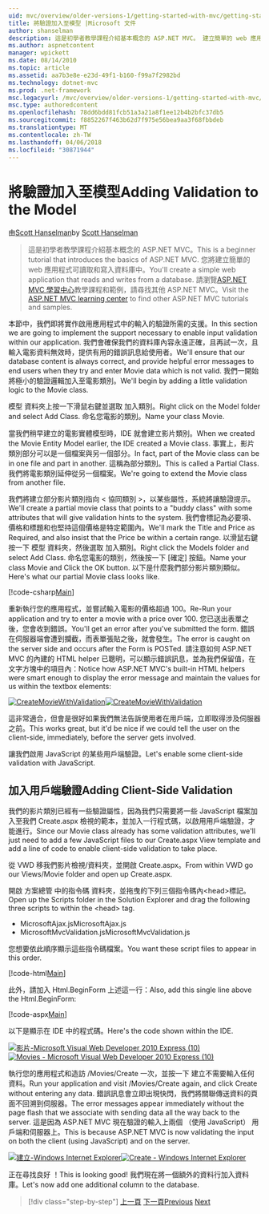 ```yaml
---
uid: mvc/overview/older-versions-1/getting-started-with-mvc/getting-started-with-mvc-part7
title: 將驗證加入至模型 |Microsoft 文件
author: shanselman
description: 這是初學者教學課程介紹基本概念的 ASP.NET MVC。 建立簡單的 web 應用程式可讀取和寫入資料庫中。
ms.author: aspnetcontent
manager: wpickett
ms.date: 08/14/2010
ms.topic: article
ms.assetid: aa7b3e8e-e23d-49f1-b160-f99a7f2982bd
ms.technology: dotnet-mvc
ms.prod: .net-framework
msc.legacyurl: /mvc/overview/older-versions-1/getting-started-with-mvc/getting-started-with-mvc-part7
msc.type: authoredcontent
ms.openlocfilehash: 78dd6bdd81fcb51a3a21a8f1ee12b4b2bfc37db5
ms.sourcegitcommit: f8852267f463b62d7f975e56bea9aa3f68fbbdeb
ms.translationtype: MT
ms.contentlocale: zh-TW
ms.lasthandoff: 04/06/2018
ms.locfileid: "30871944"
---
```

<a name="adding-validation-to-the-model"></a><span data-ttu-id="36734-104">將驗證加入至模型</span><span class="sxs-lookup"><span data-stu-id="36734-104">Adding Validation to the Model</span></span>
====================
<span data-ttu-id="36734-105">由[Scott Hanselman](https://github.com/shanselman)</span><span class="sxs-lookup"><span data-stu-id="36734-105">by [Scott Hanselman](https://github.com/shanselman)</span></span>

> <span data-ttu-id="36734-106">這是初學者教學課程介紹基本概念的 ASP.NET MVC。</span><span class="sxs-lookup"><span data-stu-id="36734-106">This is a beginner tutorial that introduces the basics of ASP.NET MVC.</span></span> <span data-ttu-id="36734-107">您將建立簡單的 web 應用程式可讀取和寫入資料庫中。</span><span class="sxs-lookup"><span data-stu-id="36734-107">You'll create a simple web application that reads and writes from a database.</span></span> <span data-ttu-id="36734-108">請瀏覽[ASP.NET MVC 學習中心](../../../index.md)教學課程和範例，請尋找其他 ASP.NET MVC。</span><span class="sxs-lookup"><span data-stu-id="36734-108">Visit the [ASP.NET MVC learning center](../../../index.md) to find other ASP.NET MVC tutorials and samples.</span></span>


<span data-ttu-id="36734-109">本節中，我們即將實作啟用應用程式中的輸入的驗證所需的支援。</span><span class="sxs-lookup"><span data-stu-id="36734-109">In this section we are going to implement the support necessary to enable input validation within our application.</span></span> <span data-ttu-id="36734-110">我們會確保我們的資料庫內容永遠正確，且再試一次，且輸入電影資料無效時，提供有用的錯誤訊息給使用者。</span><span class="sxs-lookup"><span data-stu-id="36734-110">We'll ensure that our database content is always correct, and provide helpful error messages to end users when they try and enter Movie data which is not valid.</span></span> <span data-ttu-id="36734-111">我們一開始將極小的驗證邏輯加入至電影類別。</span><span class="sxs-lookup"><span data-stu-id="36734-111">We'll begin by adding a little validation logic to the Movie class.</span></span>

<span data-ttu-id="36734-112">模型 資料夾上按一下滑鼠右鍵並選取 加入類別。</span><span class="sxs-lookup"><span data-stu-id="36734-112">Right click on the Model folder and select Add Class.</span></span> <span data-ttu-id="36734-113">命名您電影的類別。</span><span class="sxs-lookup"><span data-stu-id="36734-113">Name your class Movie.</span></span>

<span data-ttu-id="36734-114">當我們稍早建立的電影實體模型時，IDE 就會建立影片類別。</span><span class="sxs-lookup"><span data-stu-id="36734-114">When we created the Movie Entity Model earlier, the IDE created a Movie class.</span></span> <span data-ttu-id="36734-115">事實上，影片類別部分可以是一個檔案與另一個部分。</span><span class="sxs-lookup"><span data-stu-id="36734-115">In fact, part of the Movie class can be in one file and part in another.</span></span> <span data-ttu-id="36734-116">這稱為部分類別。</span><span class="sxs-lookup"><span data-stu-id="36734-116">This is called a Partial Class.</span></span> <span data-ttu-id="36734-117">我們將電影類別延伸從另一個檔案。</span><span class="sxs-lookup"><span data-stu-id="36734-117">We're going to extend the Movie class from another file.</span></span>

<span data-ttu-id="36734-118">我們將建立部分影片類別指向 < 協同類別 >，以某些屬性，系統將讓驗證提示。</span><span class="sxs-lookup"><span data-stu-id="36734-118">We'll create a partial movie class that points to a "buddy class" with some attributes that will give validation hints to the system.</span></span> <span data-ttu-id="36734-119">我們會標記為必要項、 價格和標題和也堅持這個價格是特定範圍內。</span><span class="sxs-lookup"><span data-stu-id="36734-119">We'll mark the Title and Price as Required, and also insist that the Price be within a certain range.</span></span> <span data-ttu-id="36734-120">以滑鼠右鍵按一下 模型 資料夾，然後選取 加入類別。</span><span class="sxs-lookup"><span data-stu-id="36734-120">Right click the Models folder and select Add Class.</span></span> <span data-ttu-id="36734-121">命名您電影的類別，然後按一下 [確定] 按鈕。</span><span class="sxs-lookup"><span data-stu-id="36734-121">Name your class Movie and Click the OK button.</span></span> <span data-ttu-id="36734-122">以下是什麼我們部分影片類別類似。</span><span class="sxs-lookup"><span data-stu-id="36734-122">Here's what our partial Movie class looks like.</span></span>

[!code-csharp[Main](getting-started-with-mvc-part7/samples/sample1.cs)]

<span data-ttu-id="36734-123">重新執行您的應用程式，並嘗試輸入電影的價格超過 100。</span><span class="sxs-lookup"><span data-stu-id="36734-123">Re-Run your application and try to enter a movie with a price over 100.</span></span> <span data-ttu-id="36734-124">您已送出表單之後，您會收到錯誤。</span><span class="sxs-lookup"><span data-stu-id="36734-124">You'll get an error after you've submitted the form.</span></span> <span data-ttu-id="36734-125">錯誤在伺服器端會遭到攔截，而表單張貼之後，就會發生。</span><span class="sxs-lookup"><span data-stu-id="36734-125">The error is caught on the server side and occurs after the Form is POSTed.</span></span> <span data-ttu-id="36734-126">請注意如何 ASP.NET MVC 的內建的 HTML helper 已聰明，可以顯示錯誤訊息，並為我們保留值，在文字方塊中的項目內：</span><span class="sxs-lookup"><span data-stu-id="36734-126">Notice how ASP.NET MVC's built-in HTML helpers were smart enough to display the error message and maintain the values for us within the textbox elements:</span></span>

<span data-ttu-id="36734-127">[![CreateMovieWithValidation](getting-started-with-mvc-part7/_static/image2.png)](getting-started-with-mvc-part7/_static/image1.png)</span><span class="sxs-lookup"><span data-stu-id="36734-127">[![CreateMovieWithValidation](getting-started-with-mvc-part7/_static/image2.png)](getting-started-with-mvc-part7/_static/image1.png)</span></span>

<span data-ttu-id="36734-128">這非常適合，但會是很好如果我們無法告訴使用者在用戶端，立即取得涉及伺服器之前。</span><span class="sxs-lookup"><span data-stu-id="36734-128">This works great, but it'd be nice if we could tell the user on the client-side, immediately, before the server gets involved.</span></span>

<span data-ttu-id="36734-129">讓我們啟用 JavaScript 的某些用戶端驗證。</span><span class="sxs-lookup"><span data-stu-id="36734-129">Let's enable some client-side validation with JavaScript.</span></span>

## <a name="adding-client-side-validation"></a><span data-ttu-id="36734-130">加入用戶端驗證</span><span class="sxs-lookup"><span data-stu-id="36734-130">Adding Client-Side Validation</span></span>

<span data-ttu-id="36734-131">我們的影片類別已經有一些驗證屬性，因為我們只需要將一些 JavaScript 檔案加入至我們 Create.aspx 檢視的範本，並加入一行程式碼，以啟用用戶端驗證，才能進行。</span><span class="sxs-lookup"><span data-stu-id="36734-131">Since our Movie class already has some validation attributes, we'll just need to add a few JavaScript files to our Create.aspx View template and add a line of code to enable client-side validation to take place.</span></span>

<span data-ttu-id="36734-132">從 VWD 移我們影片檢視/資料夾，並開啟 Create.aspx。</span><span class="sxs-lookup"><span data-stu-id="36734-132">From within VWD go our Views/Movie folder and open up Create.aspx.</span></span>

<span data-ttu-id="36734-133">開啟 方案總管 中的指令碼 資料夾，並拖曳的下列三個指令碼內&lt;head&gt;標記。</span><span class="sxs-lookup"><span data-stu-id="36734-133">Open up the Scripts folder in the Solution Explorer and drag the following three scripts to within the &lt;head&gt; tag.</span></span>

- <span data-ttu-id="36734-134">MicrosoftAjax.js</span><span class="sxs-lookup"><span data-stu-id="36734-134">MicrosoftAjax.js</span></span>
- <span data-ttu-id="36734-135">MicrosoftMvcValidation.js</span><span class="sxs-lookup"><span data-stu-id="36734-135">MicrosoftMvcValidation.js</span></span>

<span data-ttu-id="36734-136">您想要依此順序顯示這些指令碼檔案。</span><span class="sxs-lookup"><span data-stu-id="36734-136">You want these script files to appear in this order.</span></span>

[!code-html[Main](getting-started-with-mvc-part7/samples/sample2.html)]

<span data-ttu-id="36734-137">此外，請加入 Html.BeginForm 上述這一行：</span><span class="sxs-lookup"><span data-stu-id="36734-137">Also, add this single line above the Html.BeginForm:</span></span>

[!code-aspx[Main](getting-started-with-mvc-part7/samples/sample3.aspx)]

<span data-ttu-id="36734-138">以下是顯示在 IDE 中的程式碼。</span><span class="sxs-lookup"><span data-stu-id="36734-138">Here's the code shown within the IDE.</span></span>

<span data-ttu-id="36734-139">[![影片-Microsoft Visual Web Developer 2010 Express (10)](getting-started-with-mvc-part7/_static/image4.png)](getting-started-with-mvc-part7/_static/image3.png)</span><span class="sxs-lookup"><span data-stu-id="36734-139">[![Movies - Microsoft Visual Web Developer 2010 Express (10)](getting-started-with-mvc-part7/_static/image4.png)](getting-started-with-mvc-part7/_static/image3.png)</span></span>

<span data-ttu-id="36734-140">執行您的應用程式和造訪 /Movies/Create 一次，並按一下 建立不需要輸入任何資料。</span><span class="sxs-lookup"><span data-stu-id="36734-140">Run your application and visit /Movies/Create again, and click Create without entering any data.</span></span> <span data-ttu-id="36734-141">錯誤訊息會立即出現快閃，我們將關聯傳送資料的頁面不回溯到伺服器。</span><span class="sxs-lookup"><span data-stu-id="36734-141">The error messages appear immediately without the page flash that we associate with sending data all the way back to the server.</span></span> <span data-ttu-id="36734-142">這是因為 ASP.NET MVC 現在驗證的輸入上兩個 （使用 JavaScript） 用戶端和伺服器上。</span><span class="sxs-lookup"><span data-stu-id="36734-142">This is because ASP.NET MVC is now validating the input on both the client (using JavaScript) and on the server.</span></span>

<span data-ttu-id="36734-143">[![建立-Windows Internet Explorer](getting-started-with-mvc-part7/_static/image6.png)](getting-started-with-mvc-part7/_static/image5.png)</span><span class="sxs-lookup"><span data-stu-id="36734-143">[![Create - Windows Internet Explorer](getting-started-with-mvc-part7/_static/image6.png)](getting-started-with-mvc-part7/_static/image5.png)</span></span>

<span data-ttu-id="36734-144">正在尋找良好 ！</span><span class="sxs-lookup"><span data-stu-id="36734-144">This is looking good!</span></span> <span data-ttu-id="36734-145">我們現在將一個額外的資料行加入資料庫。</span><span class="sxs-lookup"><span data-stu-id="36734-145">Let's now add one additional column to the database.</span></span>

> [!div class="step-by-step"]
> <span data-ttu-id="36734-146">[上一頁](getting-started-with-mvc-part6.md)
> [下一頁](getting-started-with-mvc-part8.md)</span><span class="sxs-lookup"><span data-stu-id="36734-146">[Previous](getting-started-with-mvc-part6.md)
[Next](getting-started-with-mvc-part8.md)</span></span>
